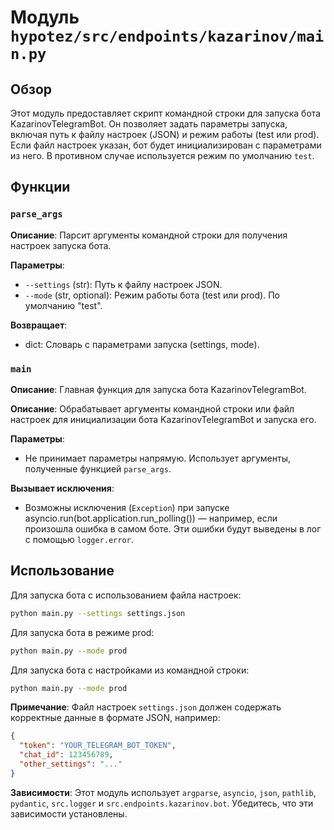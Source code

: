 # Модуль `hypotez/src/endpoints/kazarinov/main.py`

## Обзор

Этот модуль предоставляет скрипт командной строки для запуска бота KazarinovTelegramBot. Он позволяет задать параметры запуска, включая путь к файлу настроек (JSON) и режим работы (test или prod).  Если файл настроек указан, бот будет инициализирован с параметрами из него. В противном случае используется режим по умолчанию `test`.

## Функции

### `parse_args`

**Описание**: Парсит аргументы командной строки для получения настроек запуска бота.

**Параметры**:
- `--settings` (str): Путь к файлу настроек JSON.
- `--mode` (str, optional): Режим работы бота (test или prod). По умолчанию "test".

**Возвращает**:
- dict: Словарь с параметрами запуска (settings, mode).

### `main`

**Описание**: Главная функция для запуска бота KazarinovTelegramBot.

**Описание**: Обрабатывает аргументы командной строки или файл настроек для инициализации бота KazarinovTelegramBot и запуска его.

**Параметры**:
- Не принимает параметры напрямую. Использует аргументы, полученные функцией `parse_args`.


**Вызывает исключения**:
- Возможны исключения (`Exception`) при запуске asyncio.run(bot.application.run_polling()) — например, если произошла ошибка в самом боте. Эти ошибки будут выведены в лог с помощью `logger.error`.


## Использование

Для запуска бота с использованием файла настроек:

```bash
python main.py --settings settings.json
```

Для запуска бота в режиме prod:

```bash
python main.py --mode prod
```

Для запуска бота с настройками из командной строки:

```bash
python main.py --mode prod
```


**Примечание**: Файл настроек `settings.json` должен содержать корректные данные в формате JSON, например:

```json
{
  "token": "YOUR_TELEGRAM_BOT_TOKEN",
  "chat_id": 123456789,
  "other_settings": "..."
}
```

**Зависимости**: Этот модуль использует `argparse`, `asyncio`, `json`, `pathlib`, `pydantic`, `src.logger` и `src.endpoints.kazarinov.bot`.  Убедитесь, что эти зависимости установлены.
```